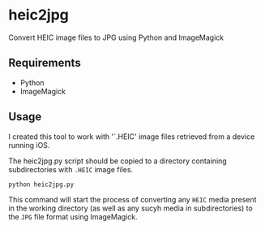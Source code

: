 # heic2jpg
Convert HEIC image files to JPG using Python and ImageMagick

## Requirements
- Python
- ImageMagick

## Usage
I created this tool to work with '`.HEIC' image files retrieved from a device running iOS.

The heic2jpg.py script should be copied to a directory containing subdirectories with `.HEIC` image files.

```
python heic2jpg.py
```

This command will start the process of converting any `HEIC` media present in the working directory (as well as any sucyh media in subdirectories) to the `JPG` file format using ImageMagick.
